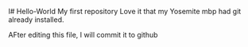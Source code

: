 I# Hello-World
My first repository
Love it that my Yosemite mbp had git already installed.

AFter editing this file, I will commit it to github

